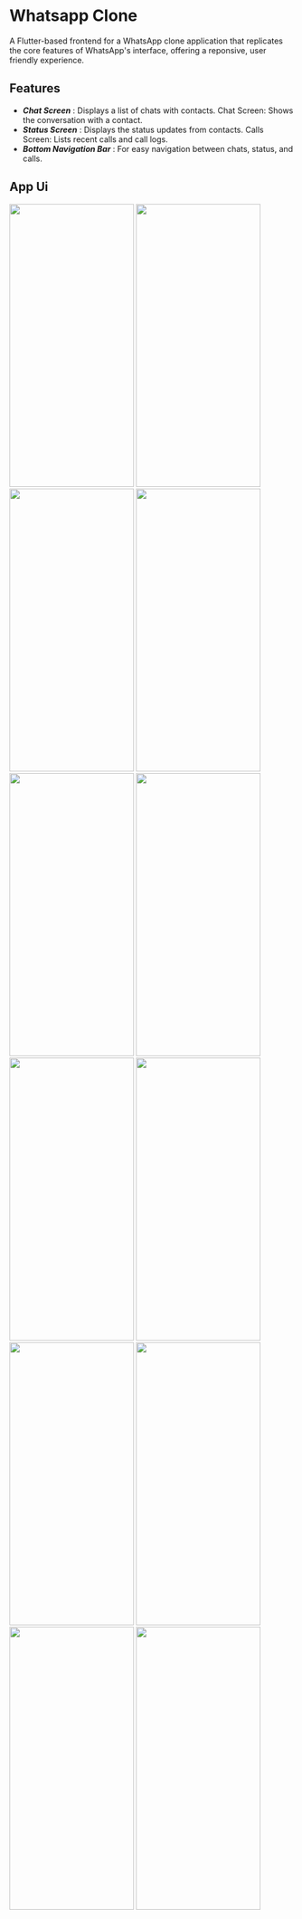 # Whatsapp Clone

A Flutter-based frontend for a WhatsApp clone application that replicates the core features of WhatsApp's interface, offering a reponsive, user friendly experience.

## Features

- ***Chat Screen*** : Displays a list of chats with contacts. Chat Screen: Shows the conversation with a contact.
- ***Status Screen*** : Displays the status updates from contacts. Calls Screen: Lists recent calls and call logs.
- ***Bottom Navigation Bar*** : For easy navigation between chats, status, and calls.

## App Ui

<img src = "https://github.com/user-attachments/assets/d6473590-af6f-41f6-b03e-41ac634dcef4" height="500" width="220"/>
<img src = "https://github.com/user-attachments/assets/56f455ca-7ead-40ee-a766-e5a4aaf3eb65" height="500" width="220"/>
<img src = "https://github.com/user-attachments/assets/7fd1cfdb-38cd-4c32-be91-6b2cb0096850" height="500" width="220"/>
<img src = "https://github.com/user-attachments/assets/81d47abd-7413-4767-9ab3-fd2ec3ee9abc" height="500" width="220"/>
<img src = "https://github.com/user-attachments/assets/37bab789-dee5-435c-9ea3-09d06192381d" height="500" width="220"/> 
<img src = "https://github.com/user-attachments/assets/8ed7e1d2-2f9e-4792-ab74-fc4153d32c62" height="500" width="220"/> 
<img src = "https://github.com/user-attachments/assets/8095e5f5-6d1a-4736-988a-be149d2c295a" height="500" width="220"/>  
<img src = "https://github.com/user-attachments/assets/03c195f9-d76f-4321-a5df-e1bfac0cffdd"  height="500" width="220"/> 
<img src = "https://github.com/user-attachments/assets/18002e18-31f5-42f5-bfb5-75b48317e062"  height="500" width="220"/> 
<img src = "https://github.com/user-attachments/assets/5150ab94-50bc-4454-925c-973e0f9c62dc"  height="500" width="220"/>
<img src = "https://github.com/user-attachments/assets/066aa1c1-5bfc-41c2-94a2-3e60884b7b15"  height="500" width="220"/>
<img src = "https://github.com/user-attachments/assets/db190752-97af-42cd-a2b0-49b84338826d"  height="500" width="220"/>


